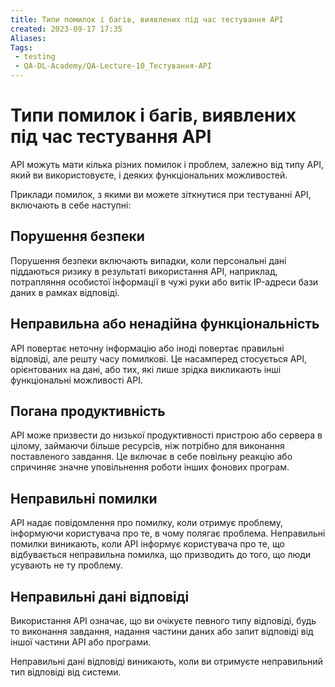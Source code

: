 ```yaml
---
title: Типи помилок і багів, виявлених під час тестування API
created: 2023-09-17 17:35
Aliases:
Tags: 
 - testing
 - QA-DL-Academy/QA-Lecture-10_Тестування-АPІ
---
```

# Типи помилок і багів, виявлених під час тестування API

API можуть мати кілька різних помилок і проблем, залежно від типу API, який ви використовуєте, і деяких функціональних можливостей.

Приклади помилок, з якими ви можете зіткнутися при тестуванні API, включають в себе наступні:

## Порушення безпеки

Порушення безпеки включають випадки, коли персональні дані піддаються ризику в результаті використання API, наприклад, потрапляння особистої інформації в чужі руки або витік IP-адреси бази даних в рамках відповіді.

## Неправильна або ненадійна функціональність

API повертає неточну інформацію або іноді повертає правильні відповіді, але решту часу помилкові. Це насамперед стосується API, орієнтованих на дані, або тих, які лише зрідка викликають інші функціональні можливості API.

## Погана продуктивність

API може призвести до низької продуктивності пристрою або сервера в цілому, займаючи більше ресурсів, ніж потрібно для виконання поставленого завдання. Це включає в себе повільну реакцію або спричиняє значне уповільнення роботи інших фонових програм.

## Неправильні помилки

API надає повідомлення про помилку, коли отримує проблему, інформуючи користувача про те, в чому полягає проблема. Неправильні помилки виникають, коли API інформує користувача про те, що відбувається неправильна помилка, що призводить до того, що люди усувають не ту проблему.

## Неправильні дані відповіді

Використання API означає, що ви очікуєте певного типу відповіді, будь то виконання завдання, надання частини даних або запит відповіді від іншої частини API або програми.

Неправильні дані відповіді виникають, коли ви отримуєте неправильний тип відповіді від системи.
